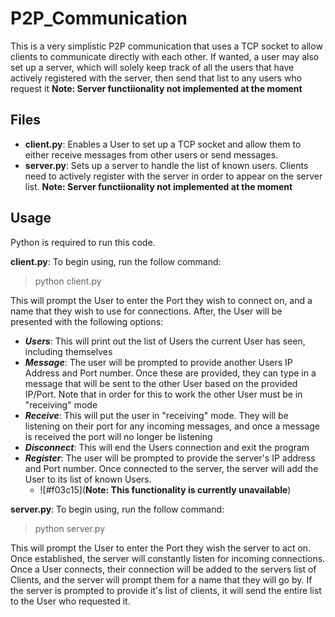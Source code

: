 # P2P_Communication

This is a very simplistic P2P communication that uses a TCP socket to allow clients to communicate directly with each other. If wanted, a user may also set up a server, which will solely keep track of all the users that have actively registered with the server, then send that list to any users who request it **Note: Server functiionality not implemented at the moment**

## Files

- **client.py**: Enables a User to set up a TCP socket and allow them to either receive messages from other users or send messages.
- **server.py**: Sets up a server to handle the list of known users. Clients need to actively register with the server in order to appear on the server list. **Note: Server functiionality not implemented at the moment**

## Usage

Python is required to run this code. 

**client.py**: To begin using, run the follow command:
> python client.py

This will prompt the User to enter the Port they wish to connect on, and a name that they wish to use for connections. After, the User will be presented with the following options:
- **_Users_**: This will print out the list of Users the current User has seen, including themselves
- **_Message_**: The user will be prompted to provide another Users IP Address and Port number. Once these are provided, they can type in a message that will be sent to the other User based on the provided IP/Port. Note that in order for this to work the other User must be in "receiving" mode
- **_Receive_**: This will put the user in "receiving" mode. They will be listening on their port for any incoming messages, and once a message is received the port will no longer be listening
- **_Disconnect_**: This will end the Users connection and exit the program
- **_Register_**: The user will be prompted to provide the server's IP address and Port number. Once connected to the server, the server will add the User to its list of known Users. 
    - ![#f03c15](**Note: This functionality is currently unavailable**)


**server.py**: To begin using, run the follow command:
> python server.py

This will prompt the User to enter the Port they wish the server to act on. Once established, the server will constantly listen for incoming connections. Once a User connects, their connection will be added to the servers list of Clients, and the server will prompt them for a name that they will go by. If the server is prompted to provide it's list of clients, it will send the entire list to the User who requested it.



